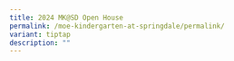 ```yaml
---
title: 2024 MK@SD Open House
permalink: /moe-kindergarten-at-springdale/permalink/
variant: tiptap
description: ""
---
```

